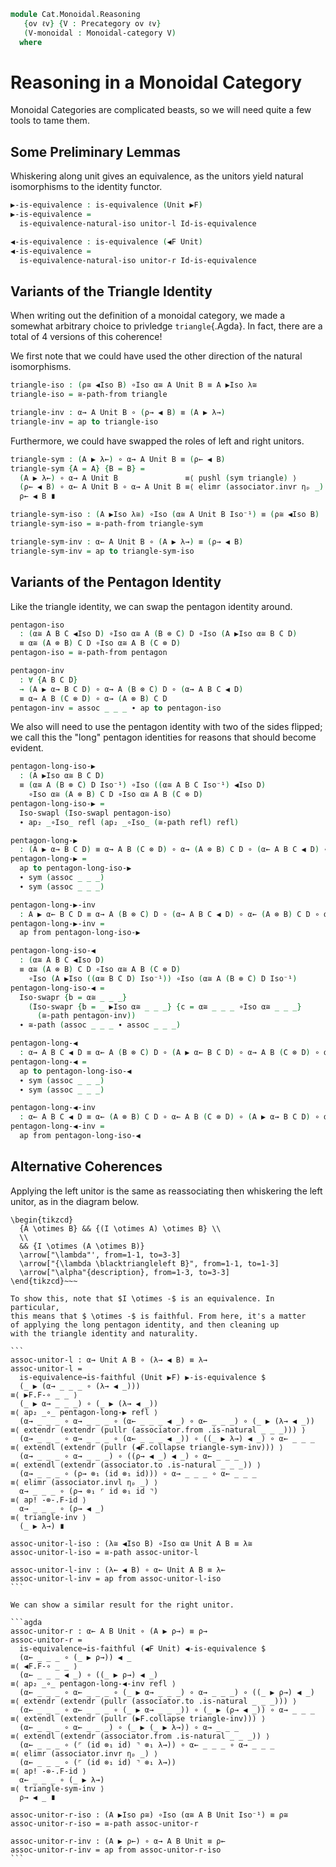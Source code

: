 <!--
```agda
open import Cat.Prelude

open import Cat.Functor.Bifunctor
open import Cat.Functor.Base
open import Cat.Functor.Equivalence
open import Cat.Instances.Functor
open import Cat.Monoidal.Base

import Cat.Reasoning
```
-->

```agda
module Cat.Monoidal.Reasoning
   {ov ℓv} {V : Precategory ov ℓv}
   (V-monoidal : Monoidal-category V)
  where
```

<!--
```agda
open Cat.Reasoning V
open Monoidal-category V-monoidal public
open _=>_

private variable
  A B C D X Y Z : Ob
```
-->

# Reasoning in a Monoidal Category

Monoidal Categories are complicated beasts, so we will need quite a few
tools to tame them.

## Some Preliminary Lemmas

Whiskering along unit gives an equivalence, as the unitors yield
natural isomorphisms to the identity functor.

```agda
▶-is-equivalence : is-equivalence (Unit ▶F)
▶-is-equivalence =
  is-equivalence-natural-iso unitor-l Id-is-equivalence

◀-is-equivalence : is-equivalence (◀F Unit)
◀-is-equivalence =
  is-equivalence-natural-iso unitor-r Id-is-equivalence
```


## Variants of the Triangle Identity

When writing out the definition of a monoidal category, we made a
somewhat arbitrary choice to privledge `triangle`{.Agda}. In fact, there
are a total of 4 versions of this coherence!

We first note that we could have used the other direction of the
natural isomorphisms.

```agda
triangle-iso : (ρ≅ ◀Iso B) ∘Iso α≅ A Unit B ≡ A ▶Iso λ≅
triangle-iso = ≅-path-from triangle

triangle-inv : α→ A Unit B ∘ (ρ→ ◀ B) ≡ (A ▶ λ→)
triangle-inv = ap to triangle-iso
```

Furthermore, we could have swapped the roles of left and right
unitors.

```agda
triangle-sym : (A ▶ λ←) ∘ α→ A Unit B ≡ (ρ← ◀ B)
triangle-sym {A = A} {B = B} = 
  (A ▶ λ←) ∘ α→ A Unit B               ≡⟨ pushl (sym triangle) ⟩
  (ρ← ◀ B) ∘ α← A Unit B ∘ α→ A Unit B ≡⟨ elimr (associator.invr ηₚ _) ⟩
  ρ← ◀ B ∎

triangle-sym-iso : (A ▶Iso λ≅) ∘Iso (α≅ A Unit B Iso⁻¹) ≡ (ρ≅ ◀Iso B)
triangle-sym-iso = ≅-path-from triangle-sym

triangle-sym-inv : α← A Unit B ∘ (A ▶ λ→) ≡ (ρ→ ◀ B)
triangle-sym-inv = ap to triangle-sym-iso
```

## Variants of the Pentagon Identity

Like the triangle identity, we can swap the pentagon identity around.

```agda
pentagon-iso
  : (α≅ A B C ◀Iso D) ∘Iso α≅ A (B ⊗ C) D ∘Iso (A ▶Iso α≅ B C D)
  ≡ α≅ (A ⊗ B) C D ∘Iso α≅ A B (C ⊗ D)
pentagon-iso = ≅-path-from pentagon

pentagon-inv
  : ∀ {A B C D}
  → (A ▶ α→ B C D) ∘ α→ A (B ⊗ C) D ∘ (α→ A B C ◀ D)
  ≡ α→ A B (C ⊗ D) ∘ α→ (A ⊗ B) C D
pentagon-inv = assoc _ _ _ ∙ ap to pentagon-iso
```

We also will need to use the pentagon identity with two of the sides
flipped; we call this the "long" pentagon identities for reasons that should
become evident.

```agda
pentagon-long-iso-▶
  : (A ▶Iso α≅ B C D)
  ≡ (α≅ A (B ⊗ C) D Iso⁻¹) ∘Iso ((α≅ A B C Iso⁻¹) ◀Iso D)
    ∘Iso α≅ (A ⊗ B) C D ∘Iso α≅ A B (C ⊗ D)
pentagon-long-iso-▶ =
  Iso-swapl (Iso-swapl pentagon-iso)
  ∙ ap₂ _∘Iso_ refl (ap₂ _∘Iso_ (≅-path refl) refl)

pentagon-long-▶
  : (A ▶ α→ B C D) ≡ α→ A B (C ⊗ D) ∘ α→ (A ⊗ B) C D ∘ (α← A B C ◀ D) ∘ α← A (B ⊗ C) D 
pentagon-long-▶ =
  ap to pentagon-long-iso-▶
  ∙ sym (assoc _ _ _)
  ∙ sym (assoc _ _ _)

pentagon-long-▶-inv
  : A ▶ α← B C D ≡ α→ A (B ⊗ C) D ∘ (α→ A B C ◀ D) ∘ α← (A ⊗ B) C D ∘ α← A B (C ⊗ D)
pentagon-long-▶-inv =
  ap from pentagon-long-iso-▶

pentagon-long-iso-◀
  : (α≅ A B C ◀Iso D)
  ≡ α≅ (A ⊗ B) C D ∘Iso α≅ A B (C ⊗ D)
    ∘Iso (A ▶Iso ((α≅ B C D) Iso⁻¹)) ∘Iso (α≅ A (B ⊗ C) D Iso⁻¹)
pentagon-long-iso-◀ =
  Iso-swapr {b = α≅ _ _ _}
    (Iso-swapr {b = _ ▶Iso α≅ _ _ _} {c = α≅ _ _ _ ∘Iso α≅ _ _ _}
      (≅-path pentagon-inv))
  ∙ ≅-path (assoc _ _ _ ∙ assoc _ _ _)

pentagon-long-◀
  : α→ A B C ◀ D ≡ α← A (B ⊗ C) D ∘ (A ▶ α← B C D) ∘ α→ A B (C ⊗ D) ∘ α→ (A ⊗ B) C D
pentagon-long-◀ =
  ap to pentagon-long-iso-◀
  ∙ sym (assoc _ _ _)
  ∙ sym (assoc _ _ _)

pentagon-long-◀-inv
  : α← A B C ◀ D ≡ α← (A ⊗ B) C D ∘ α← A B (C ⊗ D) ∘ (A ▶ α→ B C D) ∘ α→ A (B ⊗ C) D
pentagon-long-◀-inv =
  ap from pentagon-long-iso-◀
```

## Alternative Coherences

Applying the left unitor is the same as reassociating then whiskering the
left unitor, as in the diagram below.

~~~{.quiver}
\begin{tikzcd}
  {A \otimes B} && {(I \otimes A) \otimes B} \\
  \\
  && {I \otimes (A \otimes B)}
  \arrow["\lambda"', from=1-1, to=3-3]
  \arrow["{\lambda \blacktriangleleft B}", from=1-1, to=1-3]
  \arrow["\alpha"{description}, from=1-3, to=3-3]
\end{tikzcd}~~~

To show this, note that $I \otimes -$ is an equivalence. In particular,
this means that $ \otimes -$ is faithful. From here, it's a matter
of applying the long pentagon identity, and then cleaning up
with the triangle identity and naturality.

```
assoc-unitor-l : α→ Unit A B ∘ (λ→ ◀ B) ≡ λ→
assoc-unitor-l =
  is-equivalence→is-faithful (Unit ▶F) ▶-is-equivalence $
  (_ ▶ (α→ _ _ _ ∘ (λ→ ◀ _)))                                        ≡⟨ ▶F.F-∘ _ _ ⟩
  (_ ▶ α→ _ _ _) ∘ (_ ▶ (λ→ ◀ _))                                    ≡⟨ ap₂ _∘_ pentagon-long-▶ refl ⟩
  (α→ _ _ _ ∘ α→ _ _ _ ∘ (α← _ _ _ ◀ _) ∘ α← _ _ _) ∘ (_ ▶ (λ→ ◀ _)) ≡⟨ extendr (extendr (pullr (associator.from .is-natural _ _ _))) ⟩
  (α→ _ _ _ ∘ α→ _ _ _ ∘ (α← _ _ _ ◀ _)) ∘ ((_ ▶ λ→) ◀ _) ∘ α← _ _ _ ≡⟨ extendl (extendr (pullr (◀F.collapse triangle-sym-inv))) ⟩
  (α→ _ _ _ ∘ α→ _ _ _) ∘ ((ρ→ ◀ _) ◀ _) ∘ α← _ _ _                  ≡⟨ extendl (extendr (associator.to .is-natural _ _ _)) ⟩
  (α→ _ _ _ ∘ (ρ→ ⊗₁ (id ⊗₁ id))) ∘ α→ _ _ _ ∘ α← _ _ _              ≡⟨ elimr (associator.invl ηₚ _) ⟩
  α→ _ _ _ ∘ (ρ→ ⊗₁ ⌜ id ⊗₁ id ⌝)                                    ≡⟨ ap! -⊗-.F-id ⟩
  α→ _ _ _ ∘ (ρ→ ◀ _)                                                ≡⟨ triangle-inv ⟩
  (_ ▶ λ→) ∎

assoc-unitor-l-iso : (λ≅ ◀Iso B) ∘Iso α≅ Unit A B ≡ λ≅
assoc-unitor-l-iso = ≅-path assoc-unitor-l

assoc-unitor-l-inv : (λ← ◀ B) ∘ α← Unit A B ≡ λ←
assoc-unitor-l-inv = ap from assoc-unitor-l-iso
```

We can show a similar result for the right unitor.

```agda
assoc-unitor-r : α← A B Unit ∘ (A ▶ ρ→) ≡ ρ→
assoc-unitor-r =
  is-equivalence→is-faithful (◀F Unit) ◀-is-equivalence $
  (α← _ _ _ ∘ (_ ▶ ρ→)) ◀ _                                          ≡⟨ ◀F.F-∘ _ _ ⟩
  (α← _ _ _ ◀ _) ∘ ((_ ▶ ρ→) ◀ _)                                    ≡⟨ ap₂ _∘_ pentagon-long-◀-inv refl ⟩
  (α← _ _ _ ∘ α← _ _ _ ∘ (_ ▶ α→ _ _ _) ∘ α→ _ _ _) ∘ ((_ ▶ ρ→) ◀ _) ≡⟨ extendr (extendr (pullr (associator.to .is-natural _ _ _))) ⟩
  (α← _ _ _ ∘ α← _ _ _ ∘ (_ ▶ α→ _ _ _)) ∘ (_ ▶ (ρ→ ◀ _)) ∘ α→ _ _ _ ≡⟨ extendl (extendr (pullr (▶F.collapse triangle-inv))) ⟩
  (α← _ _ _ ∘ α← _ _ _) ∘ (_ ▶ (_ ▶ λ→)) ∘ α→ _ _ _                  ≡⟨ extendl (extendr (associator.from .is-natural _ _ _)) ⟩
  (α← _ _ _ ∘ (⌜ (id ⊗₁ id) ⌝ ⊗₁ λ→)) ∘ α← _ _ _ ∘ α→ _ _ _          ≡⟨ elimr (associator.invr ηₚ _) ⟩
  (α← _ _ _ ∘ (⌜ (id ⊗₁ id) ⌝ ⊗₁ λ→))                                ≡⟨ ap! -⊗-.F-id ⟩
  α← _ _ _ ∘ (_ ▶ λ→)                                                ≡⟨ triangle-sym-inv ⟩
  ρ→ ◀ _ ∎

assoc-unitor-r-iso : (A ▶Iso ρ≅) ∘Iso (α≅ A B Unit Iso⁻¹) ≡ ρ≅
assoc-unitor-r-iso = ≅-path assoc-unitor-r

assoc-unitor-r-inv : (A ▶ ρ←) ∘ α→ A B Unit ≡ ρ←
assoc-unitor-r-inv = ap from assoc-unitor-r-iso
```

